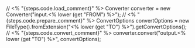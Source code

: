 // <% "{steps.code.load_comment}" %>
        Converter converter = new Converter("input.<% lower (get "FROM") %>");
        // <% "{steps.code.prepare_comment}" %>
        ConvertOptions convertOptions = new FileType().fromExtension("<% lower (get "TO") %>").getConvertOptions();
        // <% "{steps.code.convert_comment}" %>
        converter.convert("output.<% lower (get "TO") %>", convertOptions);